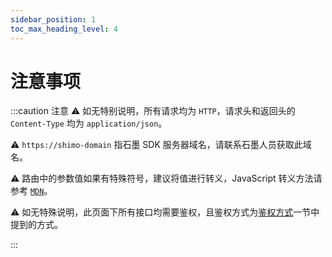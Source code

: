 ```yaml
---
sidebar_position: 1
toc_max_heading_level: 4
---
```


# 注意事项

:::caution 注意
⚠️ 如无特别说明，所有请求均为 `HTTP`，请求头和返回头的 `Content-Type` 均为 `application/json`。

⚠️ `https://shimo-domain` 指石墨 SDK 服务器域名，请联系石墨人员获取此域名。

⚠️ 路由中的参数值如果有特殊符号，建议将值进行转义，JavaScript 转义方法请参考 [`MDN`](https://developer.mozilla.org/zh-CN/docs/Web/JavaScript/Reference/Global_Objects/encodeURIComponent?fileGuid=Wr3DVn8lO4HE2kJQ)。

⚠️ 如无特殊说明，此页面下所有接口均需要鉴权，且鉴权方式为[鉴权方式](./base.md#auth-methods)一节中提到的方式。

:::
